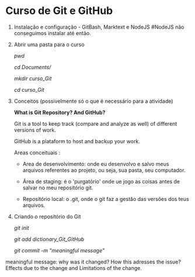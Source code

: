 # Curso de Git e GitHub

1. Instalação e configuração - GitBash, Marktext e NodeJS #NodeJS não conseguimos instalar até então.

2. Abrir uma pasta para o curso
   
   *pwd*
   
   *cd Documents/*
   
   *mkdir curso_Git*
   
   *cd curso_Git*



3. Conceitos (possivelmente só o que é necessário para a atividade)
   
   **What is Git Repository? And GitHub?**
   
   Git is a tool to keep track (compare and analyze as well) of different versions of work.
   
   GitHub is a plataform to host and backup your work.
   
   Areas conceituais :
   
   - Area de desenvolvimento: onde eu desenvolvo e salvo meus arquivos referentes ao projeto, ou seja, sua pasta, seu computador.
   
   - Área de staging: é o 'purgatório' onde ue jogo as coisas antes de salvar no meu repositório git.
   
   - Repositório local: o  .git, onde o git faz a gestão das versões dos teus arquivos.

4. Criando o repositório do Git
   
   *git init*
   
   *git add dictionary_Git_GitHub*
   
   *git commit -m "meaningful message"*



meaningful message: why was it changed? How this adresses the issue? Effects due to the change and Limitations of the change. 

